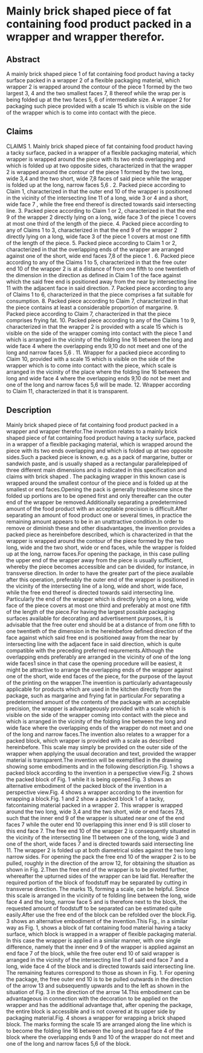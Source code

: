 # Mainly brick shaped piece of fat containing food product packed in a wrapper and wrapper therefor.

## Abstract
A mainly brick shaped piece 1 of fat containing food product having a tacky surface packed in a wrapper 2 of a flexible packaging material, which wrapper 2 is wrapped around the contour of the piece 1 formed by the two largest 3, 4 and the two smallest faces 7, 8 thereof while the wrap per is being folded up at the two faces 5, 6 of intermediate size. A wrapper 2 for packaging such piece provided with a scale 15 which is visible on the side of the wrapper which is to come into contact with the piece.

## Claims
CLAIMS 1. Mainly brick shaped piece of fat containing food product having a tacky surface, packed in a wrapper of a flexible packaging material, which wrapper is wrapped around the piece with its two ends overlapping and which is folded up at two opposite sides, characterized in that the wrapper 2 is wrapped around the contour of the piece 1 formed by the two long, wide 3,4 and the two short, wide 7,8 faces of said piece while the wrapper is folded up at the long, narrow faces 5,6 . 2. Packed piece according to Claim 1, characterized in that the outer end 10 of the wrapper is positioned in the vicinity of the intersecting line 11 of a long, wide 3 or 4 and a short, wide face 7 , while the free end thereof is directed towards said intersecting line. 3. Packed piece according to Claim 1 or 2, characterized in that the end 9 of the wrapper 2 directly lying on a long, wide face 3 of the piece 1 covers at most one third of the length of the piece. 4. Packed piece according to any of Claims 1 to 3, characterized in that the end 9 of the wrapper 2 directly lying on a long, wide face 3 of the piece 1 covers at most one fifth of the length of the piece. 5. Packed piece according to Claim 1 or 2, characterized in that the overlapping ends of the wrapper are arranged against one of the short, wide end faces 7,8 of the piece 1 . 6. Packed piece according to any of the Claims 1 to 5, characterized in that the free outer end 10 of the wrapper 2 is at a distance of from one fifth to one twentieth of the dimension in the direction as defined in Claim 1 of the face against which the said free end is positioned away from the near by intersecting line 11 with the adjacent face in said direction. 7. Packed piece according to any of Claims 1 to 6, characterized in that the piece comprises a fat suitable for consumption. 8. Packed piece according to Claim 7, characterized in that the piece contains at least a considerable proportion of margarine. 9. Packed piece according to Claim 7, characterized in that the piece comprises frying fat. 10. Packed piece according to any of the Claims 1 to 9, characterized in that the wrapper 2 is provided with a scale 15 which is visible on the side of the wrapper coming into contact with the piece 1 and which is arranged in the vicinity of the folding line 16 between the long and wide face 4 where the overlapping ends 9,10 do not meet and one of the long and narrow faces 5,6 . 11. Wrapper for a packed piece according to Claim 10, provided with a scale 15 which is visible on the side of the wrapper which is to come into contact with the piece, which scale is arranged in the vicinity of the place where the folding line 16 between the long and wide face 4 where the overlapping ends 9,10 do not be meet and one of the long and narrow faces 5,6 will be made. 12. Wrapper according to Claim 11, characterized in that it is transparent.

## Description
Mainly brick shaped piece of fat containing food product packed in a wrapper and wrapper therefor.The invention relates to a mainly brick shaped piece of fat containing food product having a tacky surface, packed in a wrapper of a flexible packaging material, which is wrapped around the piece with its two ends overlapping and which is folded up at two opposite sides.Such a packed piece is known, e.g. as a pack of margarine, butter or sandwich paste, and is usually shaped as a rectangular parallelepiped of three different main dimensions and is indicated in this specification and claims with brick shaped . The packaging wrapper in this known case is wrapped around the smallest contour of the piece and is folded up at the smallest or end faces.Opening the pack is generally troublesome since the folded up portions are to be opened first and only thereafter can the outer end of the wrapper be removed.Additionally separating a predetermined amount of the food product with an acceptable precision is difficult.After separating an amount of food product one or several times, in practice the remaining amount appears to be in an unattractive condition.In order to remove or diminish these and other disadvantages, the invention provides a packed piece as hereinbefore described, which is characterized in that the wrapper is wrapped around the contour of the piece formed by the two long, wide and the two short, wide or end faces, while the wrapper is folded up at the long, narrow faces.For opening the package, in this case pulling the upper end of the wrapper away from the piece is usually sufficient, whereby the piece becomes accessible and can be divided, for instance, in transverse direction. In order to have the greater part of the piece available after this operation, preferably the outer end of the wrapper is positioned in the vicinity of the intersecting line of a long, wide and short, wide face, while the free end thereof is directed towards said intersecting line. Particularly the end of the wrapper which is directly lying on a long, wide face of the piece covers at most one third and preferably at most one fifth of the length of the piece.For having the largest possible packaging surfaces available for decorating and advertisement purposes, it is advisable that the free outer end should be at a distance of from one fifth to one twentieth of the dimension in the hereinbefore defined direction of the face against which said free end is positioned away from the near by intersecting line with the adjacent face in said direction, which is quite compatible with the preceding preferred requrements.Although the overlapping ends preferably are arranged in the vicinity of one of the long wide faces1 since in that case the opening procedure will be easiest, it might be attractive to arrange the overlapping ends of the wrapper against one of the short, wide end faces of the piece, for the purpose of the layout of the printing on the wrapper.The invention is particularly advantageously applicable for products which are used in the kitchen directly from the package, such as margarine and frying fat in particular.For separating a predetermined amount of the contents of the package with an acceptable precision, the wrapper is advantageously provided with a scale which is visible on the side of the wrapper coming into contact with the piece and which is arranged in the vicinity of the folding line between the long and wide face where the overlapping ends of the wrapper do not meet and one of the long and narrow faces.The invention also relates to a wrapper for a packed block, which wrapper is provided with a scale as described hereinbefore. This scale may simply be provided on the outer side of the wrapper when applying the usual decoration and text, provided the wrapper material is transparent.The invention will be exemplified in the drawing showing some embodiments and in the following description.Fig. 1 shows a packed block according to the invention in a perspective view.Fig. 2 shows the packed block of Fig. 1 while it is being opened.Fig. 3 shows an alternative embodiment of the packed block of the invention in a perspective view.Fig. 4 shows a wrapper according to the invention for wrapping a block.Fig. 1 and 2 show a packed block 1 of a tacky, fatcontaining material packed in a wrapper 2. This wrapper is wrapped around the two long, wide 3,4 and the two short, wide or end faces 7,8, such that the inner end 9 of the wrapper is situated near one of the end faces 7 while the outer end 10 overlapping this inner end 9 is still closer to this end face 7. The free end 10 of the wrapper 2 is consequently situated in the vicinity of the intersecting line 11 between one of the long, wide 3 and one of the short, wide faces 7 and is directed towards said intersecting line 11. The wrapper 2 is folded up at both diametrical sides against the two long narrow sides. For opening the pack the free end 10 of the wrapper 2 is to be pulled, roughly in the direction of the arrow 12, for obtaining the situation as shown in Fig. 2.Then the free end of the wrapper is to be pivoted further, whereafter the upturned sides of the wrapper can be laid flat. Hereafter the required portion of the block of foodstuff may be separated by cutting in transverse direction. The marks 15, forming a scale, can be helpful. Since this scale is arranged in the vicinity of te folding line between the long, wide face 4 and the long, narrow face 5 and is therefore next to the block, the requested amount of foodstuff to be separated can be estimated quite easily.After use the free end of the block can be refolded over the block.Fig. 3 shows an alternative embodiment of the invention.This Fig., in a similar way as Fig. 1, shows a block of fat containing food material having a tacky surface, which block is wrapped in a wrapper of flexible packaging material. In this case the wrapper is applied in a similar manner, with one single difference, namely that the inner end 9 of the wrapper is applied against an end face 7 of the block, while the free outer end 10 of said wrapper is arranged in the vicinity of the intersecting line 11 of said end face 7 and a long, wide face 4 of the block and is directed towards said intersecting line. The remaining features correspond to those as shown in Fig. 1. For opening the package, the free outer end 10 is to be pulled outwards in the direction of the arrow 13 and subsequently upwards and to the left as shown in the situation of Fig. 3 in the direction of the arrow 14.This embodiment can be advantageous in connection with the decoration to be applied on the wrapper and has the additional advantage that, after opening the package, the entire block is accessible and is not covered at its upper side by packaging material.Fig. 4 shows a wrapper for wrapping a brick shaped block. The marks forming the scale 15 are arranged along the line which is to become the folding line 16 between the long and broad face 4 of the block where the overlapping ends 9 and 10 of the wrapper do not meet and one of the long and narrow faces 5,6 of the block.